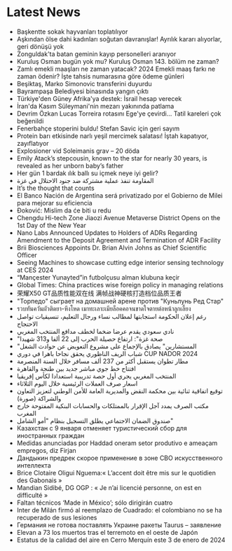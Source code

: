 # Latest News
-  Başkentte sokak hayvanları toplatılıyor
-  Aşkından ölse dahi kadınları soğutan davranışlar! Ayrılık kararı alıyorlar, geri dönüşü yok
-  Zonguldak'ta batan geminin kayıp personelleri aranıyor
-  Kuruluş Osman bugün yok mu? Kuruluş Osman 143. bölüm ne zaman?
-  Zamlı emekli maaşları ne zaman yatacak? 2024 Emekli maaş farkı ne zaman ödenir? İşte tahsis numarasına göre ödeme günleri
-  Beşiktaş, Marko Simonovic transferini duyurdu
-  Bayrampaşa Belediyesi binasında yangın çıktı
-  Türkiye'den Güney Afrika'ya destek: İsrail hesap verecek
-  İran'da Kasım Süleymani'nin mezarı yakınında patlama
-  Devrim Özkan Lucas Torreira rotasını Ege'ye çevirdi... Tatil kareleri çok beğenildi
-  Fenerbahçe stoperini buldu! Stefan Savic için geri sayım
-  Protein barı etkisinde narlı yeşil mercimek salatası! İştah kapatıyor, zayıflatıyor
-  Explosioner vid Soleimanis grav – 20 döda
-  Emily Atack’s stepcousin, known to the star for nearly 30 years, is revealed as her unborn baby’s father
-  Her gün 1 bardak ılık ballı su içmek neye iyi gelir?
-  المقاومة تنفذ عملية مشتركة ضد جنود الاحتلال في غزة
-  It’s the thought that counts
-  El Banco Nación de Argentina será privatizado por el Gobierno de Milei para mejorar su eficiencia
-  Đoković: Mislim da će biti u redu
-  Chengdu Hi-tech Zone Jiaozi Avenue Metaverse District Opens on the 1st Day of the New Year
-  Nano Labs Announced Updates to Holders of ADRs Regarding Amendment to the Deposit Agreement and Termination of ADR Facility
-  Brii Biosciences Appoints Dr. Brian Alvin Johns as Chief Scientific Officer
-  Seeing Machines to showcase cutting edge interior sensing technology at CES 2024
-  “Mançester Yunayted”in futbolçusu alman klubuna keçir
-  Global Times: China practices wise foreign policy in managing relations
-  荣耀X50 GT品质性能双在线 满帧战神硬核打造档位品质王者
-  "Торпедо" сыграет на домашней арене против "Куньлунь Ред Стар"
-  รวบทันควันผัวติดยา-หึงโหด เมาทะเลาะเมียล็อคคอจนขาดใจตายต่อหน้าลูกเลี้ยง
-  رغم إعلان الحكومة استجابتها لمطالب نساء ورجال التعليم، تنسيقيات تواصل الاحتجاج
-  نادي سعودي يقدم عرضا ضخما لخطف مدافع المنتخب المغربي
-  "صحة غزة": ارتفاع حصيلة الحرب إلى 22 ألفا و313 شهيدا
-  "المستشارين" يصادق بالإجماع على مشروع التعويض عن حوادث الشغل
-  شباب الريف الناظوري يحقق نجاحا باهرا في دوري CUP NADOR 2024
-  مطار تطوان يستقبل أكثر من 237 ألف مسافر خلال السنة المنصرمة
-  افتتاح خط جوي مباشر جديد بين طنجة والقاهرة
-  المنتخب المغربي يجري أول حصة تدريبية استعدادا لكأس إفريقيا
-  اسعار صرف العملات الرئيسية خلال اليوم الثلاثاء
-  توقيع اتفاقية ثنائية بين محكمة النقض والمديرية العامة للأمن الوطني لتعزيز التعاون والشراكة (صورة)
-  مكتب الصرف يمدد آجل الإقرار بالممتلكات والحسابات البنكية المفتوحة خارج المغرب
-  صندوق الضمان الاجتماعي يطلق التسجيل بنظام "أمو الشامل"
-  Казахстан с 9 января отменяет туристический сбор для иностранных граждан
-  Medidas anunciadas por Haddad oneram setor produtivo e ameaçam empregos, diz Firjan
-  Дандыкин предрек скорое применение в зоне СВО искусственного интеллекта
-  Brice Clotaire Oligui Nguema:« L’accent doit être mis sur le quotidien des Gabonais »
-  Mandian Sidibé, DG OGP : « Je n’ai licencié personne, on est en difficulté »
-  Faltan técnicos ‘Made in México’; sólo dirigirán cuatro
-  Inter de Milán firmó al reemplazo de Cuadrado: el colombiano no se ha recuperado de sus lesiones
-  Германия не готова поставлять Украине ракеты Taurus – заявление
-  Elevan a 73 los muertos tras el terremoto en el oeste de Japón
-  Estatus de la calidad del aire en Cerro Merquín este 3 de enero de 2024
